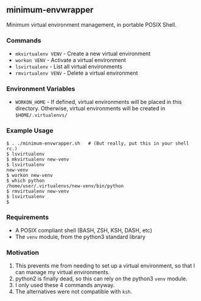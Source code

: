 ## minimum-envwrapper

Minimum virtual environment management, in portable POSIX Shell.

### Commands

* `mkvirtualenv VENV` - Create a new virtual environment
* `workon VENV` - Activate a virtual environment
* `lsvirtualenv` - List all virtual environments
* `rmvirtualenv VENV` - Delete a virtual environment

### Environment Variables

* `WORKON_HOME` - If defined, virtual environments will be placed in this
  directory. Otherwise, virtual environments will be created in
  `$HOME/.virtualenvs/`

### Example Usage

```
$ . ./minimum-envwrapper.sh   # (But really, put this in your shell rc.)
$ lsvirtualenv
$ mkvirtualenv new-venv
$ lsvirtualenv
new-venv
$ workon new-venv
$ which python
/home/user/.virtualenvs/new-venv/bin/python
$ rmvirtualenv new-venv
$ lsvirtualenv
$
```

### Requirements

- A POSIX compliant shell (BASH, ZSH, KSH, DASH, etc)
- The `venv` module, from the python3 standard library

### Motivation

1. This prevents me from needing to set up a virtual environment, so that I can
   manage my virtual environments.
1. python2 is finally dead, so this can rely on the python3 `venv` module.
1. I only used these 4 commands anyway.
1. The alternatives were not compatible with `ksh`.
